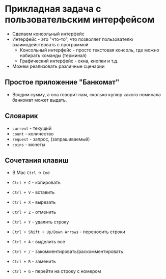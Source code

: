 # Прикладная задача с пользовательским интерфейсом

* Сделаем консольный интерфейс
* Интерфейс - это "что-то", что позволяет пользователю взаимодействовать с программой
  * Консольный интерфейс - просто текстовая консоль, где можно набирать команды (терминал)
  * Графический интерфейс - окна, кнопки и т.д.
* Можем реализовать различные сценарии

## Простое приложение "Банкомат"

* Вводим сумму, а она говорит нам, сколько купюр какого номинала банкомат может выдать.

## Словарик

* `current` - текущий
* `count` - количество
* `request` - запрос, (запрашиваемый)
* `coins` - монеты

## Сочетания клавиш

* В Mac `Ctrl` -> `Cmd`

* `Ctrl + C` - копировать
* `Ctrl + V` - вставить
* `Ctrl + X` - вырезать
* `Ctrl + Z` - отменить
* `Ctrl + Y` - удалить строку
* `Ctrl + Shift + Up/Down Arrows` - переносить строки
* `Ctrl + A` - выделить все
* `Ctrl + /` - закомментировать/раскомментировать
* `Ctrl + R` - заменить
* `Ctrl + G` - перейти на строку с номером